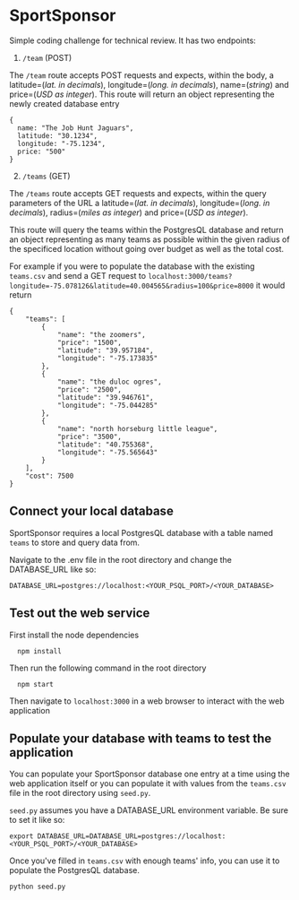 # SportSponsor
Simple coding challenge for technical review. 
It has two endpoints:
1. `/team` (POST)

The `/team` route accepts POST requests and expects, within the body, a latitude=(*lat. in decimals*), longitude=(*long. in decimals*), name=(*string*) and price=(*USD as integer*). 
This route will return an object representing the newly created database entry

```
{
  name: "The Job Hunt Jaguars",
  latitude: "30.1234",
  longitude: "-75.1234",
  price: "500"
}
```
2. `/teams` (GET)

The `/teams` route accepts GET requests and expects, within the query parameters of the URL a latitude=(*lat. in decimals*), longitude=(*long. in decimals*), radius=(*miles as integer*) and price=(*USD as integer*).

This route will query the teams within the PostgresQL database and return an object representing as many teams as possible within the given radius of the specificed location without going over budget as well as the total cost.

For example if you were to populate the database with the existing `teams.csv` and send a GET request to `localhost:3000/teams?longitude=-75.078126&latitude=40.004565&radius=100&price=8000` it would return

```
{
    "teams": [
        {
            "name": "the zoomers",
            "price": "1500",
            "latitude": "39.957184",
            "longitude": "-75.173835"
        },
        {
            "name": "the duloc ogres",
            "price": "2500",
            "latitude": "39.946761",
            "longitude": "-75.044285"
        },
        {
            "name": "north horseburg little league",
            "price": "3500",
            "latitude": "40.755368",
            "longitude": "-75.565643"
        }
    ],
    "cost": 7500
}

```


## Connect your local database
SportSponsor requires a local PostgresQL database with a table named `teams` to store and query data from.

Navigate to the .env file in the root directory and change the DATABASE_URL like so:
```
DATABASE_URL=postgres://localhost:<YOUR_PSQL_PORT>/<YOUR_DATABASE>
```

## Test out the web service
First install the node dependencies
```
  npm install
```
Then run the following command in the root directory
```
  npm start
```
Then navigate to `localhost:3000` in a web browser to interact with the web application 



## Populate your database with teams to test the application
You can populate your SportSponsor database one entry at a time using the web application itself or you can populate it with values from the `teams.csv` file in the root directory using `seed.py`.

`seed.py` assumes you have a DATABASE_URL environment variable. Be sure to set it like so:

```
export DATABASE_URL=DATABASE_URL=postgres://localhost:<YOUR_PSQL_PORT>/<YOUR_DATABASE>
```
Once you've filled in `teams.csv` with enough teams' info, you can use it to populate the PostgresQL database.



```
python seed.py
```